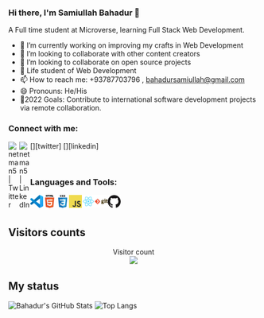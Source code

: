 ### Hi there, I'm Samiullah Bahadur 👋

A Full time student at Microverse, learning Full Stack Web Development.

 - 🔭 I’m currently working on improving my crafts in Web Development
 - 🌱 I’m looking to collaborate with other content creators
 - 👯 I’m looking to collaborate on open source projects
 - 💬 Life student of Web Development
 - 📫 How to reach me: +93787703796 , bahadursamiullah@gmail.com 
 - 😄 Pronouns: He/His
 - 🚂2022 Goals: Contribute to international software development projects via remote collaboration.

### Connect with me:

[<img align="left" alt="netman5 | Twitter" width="22px" src="https://cdn.jsdelivr.net/npm/simple-icons@v3/icons/twitter.svg"/>][twitter]
[<img align="left" alt="netman5 | LinkedIn" width="22px" src="https://cdn.jsdelivr.net/npm/simple-icons@v3/icons/linkedin.svg" />][linkedin]
 
<br>

### Languages and Tools:
<img align="left" alt="Visual Studio Code" width="26px" src="https://raw.githubusercontent.com/github/explore/80688e429a7d4ef2fca1e82350fe8e3517d3494d/topics/visual-studio-code/visual-studio-code.png" />
<img align="left" alt="HTML5" width="26px" src="https://raw.githubusercontent.com/github/explore/80688e429a7d4ef2fca1e82350fe8e3517d3494d/topics/html/html.png" />
<img align="left" alt="CSS3" width="26px" src="https://raw.githubusercontent.com/github/explore/80688e429a7d4ef2fca1e82350fe8e3517d3494d/topics/css/css.png" />
<img align="left" alt="JavaScript" width="26px" src="https://raw.githubusercontent.com/github/explore/80688e429a7d4ef2fca1e82350fe8e3517d3494d/topics/javascript/javascript.png" />
<img align="left" alt="React" width="26px" src="https://raw.githubusercontent.com/github/explore/80688e429a7d4ef2fca1e82350fe8e3517d3494d/topics/react/react.png" />
<img align="left" alt="Git" width="26px" src="https://raw.githubusercontent.com/github/explore/80688e429a7d4ef2fca1e82350fe8e3517d3494d/topics/git/git.png" />
<img align="left" alt="GitHub" width="26px" src="https://raw.githubusercontent.com/github/explore/78df643247d429f6cc873026c0622819ad797942/topics/github/github.png"/>
<br>
<br>



## Visitors counts
<p align="center"> 
  Visitor count<br>
  <img src="https://profile-counter.glitch.me/samiullahbahadur/count.svg" />
</p>

## My status 

![Bahadur's GitHub Stats](https://github-readme-stats.vercel.app/api?username=samiullahbahadur)
![Top Langs](https://github-readme-stats.vercel.app/api/top-langs/?username=samiullahbahadur&langs_count=8)




